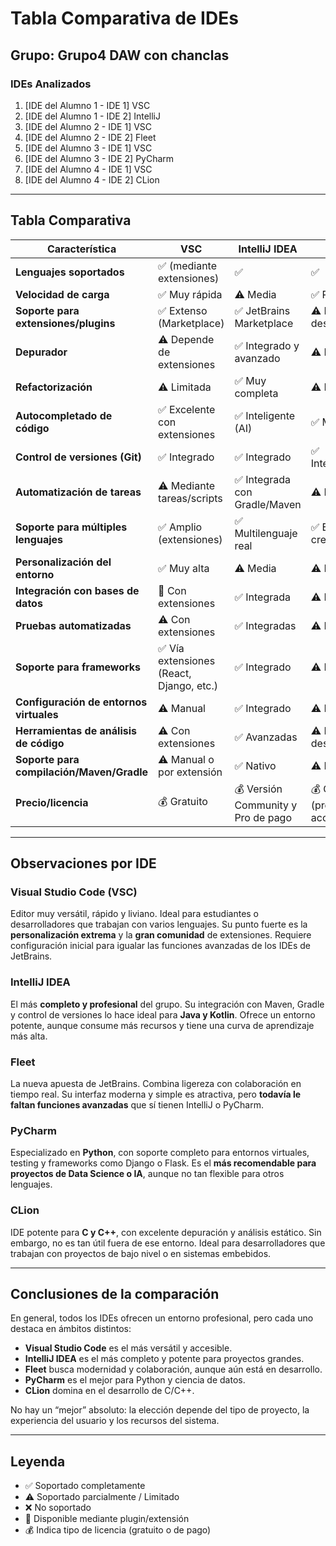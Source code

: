 # Tabla Comparativa de IDEs

## Grupo: Grupo4 DAW con chanclas

### IDEs Analizados
1. [IDE del Alumno 1 - IDE 1] VSC
2. [IDE del Alumno 1 - IDE 2] IntelliJ
3. [IDE del Alumno 2 - IDE 1] VSC
4. [IDE del Alumno 2 - IDE 2] Fleet
5. [IDE del Alumno 3 - IDE 1] VSC
6. [IDE del Alumno 3 - IDE 2] PyCharm
7. [IDE del Alumno 4 - IDE 1] VSC
8. [IDE del Alumno 4 - IDE 2] CLion

---

## Tabla Comparativa

| Característica | **VSC** | **IntelliJ IDEA** | **Fleet** | **PyCharm** | **CLion** |
|----------------|----------|-------------------|------------|--------------|-----------|
| **Lenguajes soportados** | ✅ (mediante extensiones) | ✅ | ✅ | ⚠️ (principalmente Python) | ⚠️ (C/C++ y algo más) |
| **Velocidad de carga** | ✅ Muy rápida | ⚠️ Media | ✅ Rápida | ⚠️ Media | ⚠️ Media |
| **Soporte para extensiones/plugins** | ✅ Extenso (Marketplace) | ✅ JetBrains Marketplace | ⚠️ En desarrollo | ✅ JetBrains Marketplace | ✅ JetBrains Marketplace |
| **Depurador** | ⚠️ Depende de extensiones | ✅ Integrado y avanzado | ⚠️ Básico | ✅ Integrado y especializado | ✅ Avanzado |
| **Refactorización** | ⚠️ Limitada | ✅ Muy completa | ⚠️ Limitada | ✅ Muy completa | ✅ Muy completa |
| **Autocompletado de código** | ✅ Excelente con extensiones | ✅ Inteligente (AI) | ✅ Moderno | ✅ Preciso | ✅ Preciso |
| **Control de versiones (Git)** | ✅ Integrado | ✅ Integrado | ✅ Integrado | ✅ Integrado | ✅ Integrado |
| **Automatización de tareas** | ⚠️ Mediante tareas/scripts | ✅ Integrada con Gradle/Maven | ⚠️ Limitada | ✅ Testing/automatización integrada | ✅ CMake/Gradle integrado |
| **Soporte para múltiples lenguajes** | ✅ Amplio (extensiones) | ✅ Multilenguaje real | ✅ En crecimiento | ⚠️ Limitado | ⚠️ Limitado |
| **Personalización del entorno** | ✅ Muy alta | ⚠️ Media | ⚠️ Limitada | ⚠️ Limitada | ⚠️ Limitada |
| **Integración con bases de datos** | 🔌 Con extensiones | ✅ Integrada | ⚠️ Parcial | ✅ Integrada | ⚠️ Limitada |
| **Pruebas automatizadas** | ⚠️ Con extensiones | ✅ Integradas | ⚠️ Básicas | ✅ Muy buenas | ✅ Unit testing avanzado |
| **Soporte para frameworks** | ✅ Vía extensiones (React, Django, etc.) | ✅ Integrado | ⚠️ Limitado | ✅ Django, Flask, etc. | ⚠️ CMake/C++ |
| **Configuración de entornos virtuales** | ⚠️ Manual | ✅ Integrado | ⚠️ Parcial | ✅ Automática | ❌ No aplicable |
| **Herramientas de análisis de código** | ⚠️ Con extensiones | ✅ Avanzadas | ⚠️ En desarrollo | ✅ Avanzadas | ✅ Avanzadas |
| **Soporte para compilación/Maven/Gradle** | ⚠️ Manual o por extensión | ✅ Nativo | ⚠️ Limitado | ⚠️ Limitado | ✅ CMake nativo |
| **Precio/licencia** | 💰 Gratuito | 💰 Versión Community y Pro de pago | 💰 Gratuito (previo acceso) | 💰 Community gratis / Pro de pago | 💰 De pago (JetBrains) |

---

## Observaciones por IDE

### Visual Studio Code (VSC)
Editor muy versátil, rápido y liviano. Ideal para estudiantes o desarrolladores que trabajan con varios lenguajes. Su punto fuerte es la **personalización extrema** y la **gran comunidad** de extensiones. Requiere configuración inicial para igualar las funciones avanzadas de los IDEs de JetBrains.

### IntelliJ IDEA
El más **completo y profesional** del grupo. Su integración con Maven, Gradle y control de versiones lo hace ideal para **Java y Kotlin**. Ofrece un entorno potente, aunque consume más recursos y tiene una curva de aprendizaje más alta.

### Fleet
La nueva apuesta de JetBrains. Combina ligereza con colaboración en tiempo real. Su interfaz moderna y simple es atractiva, pero **todavía le faltan funciones avanzadas** que sí tienen IntelliJ o PyCharm.

### PyCharm
Especializado en **Python**, con soporte completo para entornos virtuales, testing y frameworks como Django o Flask. Es el **más recomendable para proyectos de Data Science o IA**, aunque no tan flexible para otros lenguajes.

### CLion
IDE potente para **C y C++**, con excelente depuración y análisis estático. Sin embargo, no es tan útil fuera de ese entorno. Ideal para desarrolladores que trabajan con proyectos de bajo nivel o en sistemas embebidos.

---

## Conclusiones de la comparación
En general, todos los IDEs ofrecen un entorno profesional, pero cada uno destaca en ámbitos distintos:

- **Visual Studio Code** es el más versátil y accesible.
- **IntelliJ IDEA** es el más completo y potente para proyectos grandes.
- **Fleet** busca modernidad y colaboración, aunque aún está en desarrollo.
- **PyCharm** es el mejor para Python y ciencia de datos.
- **CLion** domina en el desarrollo de C/C++.

No hay un “mejor” absoluto: la elección depende del tipo de proyecto, la experiencia del usuario y los recursos del sistema.

---

## Leyenda
- ✅ Soportado completamente
- ⚠️ Soportado parcialmente / Limitado
- ❌ No soportado
- 🔌 Disponible mediante plugin/extensión
- 💰 Indica tipo de licencia (gratuito o de pago)
